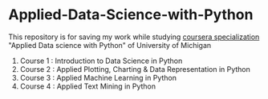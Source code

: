 # Applied-Data-Science-with-Python

This repository is for saving my work while studying [coursera specialization](https://www.coursera.org/specializations/data-science-python) "Applied Data science with Python" of University of Michigan

1. Course 1 : Introduction to Data Science in Python
2. Course 2 : Applied Plotting, Charting & Data Representation in Python
3. Course 3 : Applied Machine Learning in Python
4. Course 4 : Applied Text Mining in Python
